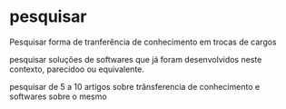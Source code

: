 # pesquisar 

Pesquisar forma de tranferência de conhecimento em trocas de cargos

pesquisar soluções de softwares que já foram desenvolvidos neste contexto,  parecidoo ou equivalente.


pesquisar de 5 a 10 artigos sobre trânsferencia de conhecimento e softwares sobre o mesmo